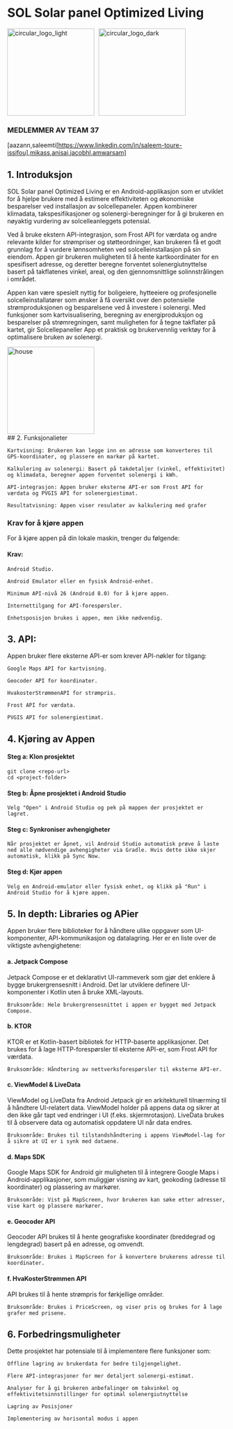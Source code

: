 # SOL Solar panel Optimized Living

<div style="display: flex; gap: 10px; align-items: center;">
  <img src="https://github.uio.no/IN2000-V25/team-37/assets/11510/964b112e-85d7-4898-8f33-0fbe402b8724" alt="circular_logo_light" width="200"/>
  <img src="https://github.uio.no/IN2000-V25/team-37/assets/11510/5183e63f-e4dd-4462-8839-16379b009269" alt="circular_logo_dark" width="200"/>
</div>

### MEDLEMMER AV TEAM 37

[aazann,saleemti[https://www.linkedin.com/in/saleem-toure-issifou],mikass,anisai,jacobhl,amwarsam]
 
## 1. Introduksjon

SOL Solar panel Optimized Living er en Android-applikasjon som er utviklet for å hjelpe brukere med å estimere effektiviteten og økonomiske besparelser ved installasjon av solcellepaneler. Appen kombinerer klimadata, takspesifikasjoner og solenergi-beregninger for å gi brukeren en nøyaktig vurdering av solcelleanleggets potensial.

Ved å bruke ekstern API-integrasjon, som Frost API for værdata og andre relevante kilder for strømpriser og støtteordninger, kan brukeren få et godt grunnlag for å vurdere lønnsomheten ved solcelleinstallasjon på sin eiendom. Appen gir brukeren muligheten til å hente kartkoordinater for en spesifisert adresse, og deretter beregne forventet solenergiutnyttelse basert på takflatenes vinkel, areal, og den gjennomsnittlige solinnstrålingen i området.

Appen kan være spesielt nyttig for boligeiere, hytteeiere og profesjonelle solcelleinstallatører som ønsker å få oversikt over den potensielle strømproduksjonen og besparelsene ved å investere i solenergi. Med funksjoner som kartvisualisering, beregning av energiproduksjon og besparelser på strømregningen, samt muligheten for å tegne takflater på kartet, gir Solcellepaneller App et praktisk og brukervennlig verktøy for å optimalisere bruken av solenergi.
<div style="display: flex; gap: 10px; align-items: center;">
  <img src="https://github.uio.no/IN2000-V25/team-37/assets/11510/3b6830b5-0c26-4932-80de-82c784f265e5" alt="house" width="200"/>
  
</div>
## 2. Funksjonalieter

    Kartvisning: Brukeren kan legge inn en adresse som konverteres til GPS-koordinater, og plassere en markør på kartet.

    Kalkulering av solenergi: Basert på takdetaljer (vinkel, effektivitet) og klimadata, beregner appen forventet solenergi i kWh.

    API-integrasjon: Appen bruker eksterne API-er som Frost API for værdata og PVGIS API for solenergiestimat.

    Resultatvisning: Appen viser resulater av kalkulering med grafer
    

###  Krav for å kjøre appen

  For å kjøre appen på din lokale maskin, trenger du følgende:
   #### Krav:

    Android Studio.

    Android Emulator eller en fysisk Android-enhet.

    Minimum API-nivå 26 (Android 8.0) for å kjøre appen.

    Internettilgang for API-forespørsler.

    Enhetsposisjon brukes i appen, men ikke nødvendig.

## 3. API:

Appen bruker flere eksterne API-er som krever API-nøkler for tilgang:

    Google Maps API for kartvisning.

    Geocoder API for koordinater.

    HvakosterStrømmenAPI for strømpris.

    Frost API for værdata.

    PVGIS API for solenergiestimat.

## 4. Kjøring av Appen
#### Steg a: Klon prosjektet
  ```
  git clone <repo-url>
  cd <project-folder>
```

#### Steg b: Åpne prosjektet i Android Studio

    Velg "Open" i Android Studio og pek på mappen der prosjektet er lagret.

#### Steg c: Synkroniser avhengigheter

    Når prosjektet er åpnet, vil Android Studio automatisk prøve å laste ned alle nødvendige avhengigheter via Gradle. Hvis dette ikke skjer automatisk, klikk på Sync Now.

#### Steg d: Kjør appen

    Velg en Android-emulator eller fysisk enhet, og klikk på "Run" i Android Studio for å kjøre appen.
## 5. In depth: Libraries og APier

Appen bruker flere biblioteker for å håndtere ulike oppgaver som UI-komponenter, API-kommunikasjon og datalagring. Her er en liste over de viktigste avhengighetene:
#### a. Jetpack Compose

Jetpack Compose er et deklarativt UI-rammeverk som gjør det enklere å bygge brukergrensesnitt i Android. Det lar utviklere definere UI-komponenter i Kotlin uten å bruke XML-layouts.

    Bruksområde: Hele brukergrensesnittet i appen er bygget med Jetpack Compose.

#### b. KTOR

KTOR er et Kotlin-basert bibliotek for HTTP-baserte applikasjoner. Det brukes for å lage HTTP-forespørsler til eksterne API-er, som Frost API for værdata.

    Bruksområde: Håndtering av nettverksforespørsler til eksterne API-er.

#### c. ViewModel & LiveData

ViewModel og LiveData fra Android Jetpack gir en arkitekturell tilnærming til å håndtere UI-relatert data. ViewModel holder på appens data og sikrer at den ikke går tapt ved endringer i UI (f.eks. skjermrotasjon). LiveData brukes til å observere data og automatisk oppdatere UI når data endres.

    Bruksområde: Brukes til tilstandshåndtering i appens ViewModel-lag for å sikre at UI er i synk med dataene.

#### d. Maps SDK

Google Maps SDK for Android gir muligheten til å integrere Google Maps i Android-applikasjoner, som muliggjør visning av kart, geokoding (adresse til koordinater) og plassering av markører.

    Bruksområde: Vist på MapScreen, hvor brukeren kan søke etter adresser, vise kart og plassere markører.

#### e. Geocoder API

Geocoder API brukes til å hente geografiske koordinater (breddegrad og lengdegrad) basert på en adresse, og omvendt.

    Bruksområde: Brukes i MapScreen for å konvertere brukerens adresse til koordinater.
#### f. HvaKosterStrømmen API

API brukes til å hente strømpris for førkjellige områder.

    Bruksområde: Brukes i PriceScreen, og viser pris og brukes for å lage grafer med prisene.
## 6. Forbedringsmuligheter

Dette prosjektet har potensiale til å implementere flere funksjoner som:

    Offline lagring av brukerdata for bedre tilgjengelighet.

    Flere API-integrasjoner for mer detaljert solenergi-estimat.

    Analyser for å gi brukeren anbefalinger om takvinkel og effektivitetsinnstillinger for optimal solenergiutnyttelse

    Lagring av Posisjoner 

    Implementering av horisontal modus i appen

    
